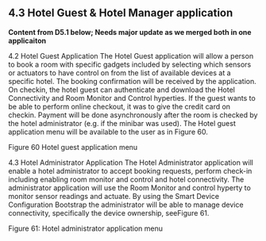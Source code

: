 ## 4.3 Hotel Guest & Hotel Manager application 


**Content from D5.1 below;  Needs major update as we merged both in one applicaiton**

4.2	Hotel Guest Application
The Hotel Guest application will allow a person to book a room with specific gadgets included by selecting which sensors or actuators to have control on from the list of available devices at a specific hotel. The booking confirmation will be received by the application. On checkin, the hotel guest can authenticate and download the Hotel Connectivity and Room Monitor and Control hyperties. If the guest wants to be able to perform online checkout, it was to give the credit card on checkin. Payment will be done asynchronously after the room is checked by the hotel administrator (e.g. if the minibar was used). The Hotel guest application menu will be available to the user as in Figure 60.
 
Figure 60 Hotel guest application menu

4.3	Hotel Administrator Application
The Hotel Administrator application will enable a hotel administrator to accept booking requests, perform check-in including enabling room monitor and control and hotel connectivity. The administrator application will use the Room Monitor and control hyperty to monitor sensor readings and actuate. By using the Smart Device Configuration Bootstrap the administrator will be able to manage device connectivity, specifically the device ownership, seeFigure 61.
 
Figure 61: Hotel administrator application menu
